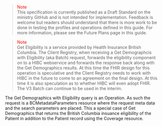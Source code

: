 ><span style="color:red">Note</span><br>This specification is currently published as a Draft Standard on the ministry GitHub and is not intended for implementation. Feedback is welcome but readers should understand that there is more work to be done in testing the profiles and operations defined in this guide. For more information, please see the Future Plans page in this guide.

><span style="color:red">Note</span><br>Get Eligibility is a service provided by Health Insurance British Columbia.  The Client Registry, when receiving a Get Demographcis with Eligibility (aka Batch) request, forwards the eligibility component on to a HIBC webservice and forwards the response back along with the Get Demographics results.  At this time the FHIR design for this operation is speculative and the Client Registry needs to work with HIBC in the future to come to an agreement on the final design.  At this time it is also speculation as to whether HIBC will even adopt FHIR.  The V3 Batch can continue to be used in the interim.

The Get Demographics with Eligibility query is an Operation.  As such the request is a BCMetadataParameters resource where the request meta data and the search parameters are placed.  This a special case of Get Demographics that returns the British Columbia insuance eligibility of the Patient in addition to the Patient record using the Coverage resource.
